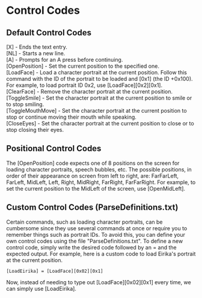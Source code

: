 # Control Codes

## Default Control Codes

\[X\] - Ends the text entry.  
\[NL\] - Starts a new line.  
\[A\] - Prompts for an A press before continuing.  
\[OpenPosition\] - Set the current position to the specified one.  
\[LoadFace\] - Load a character portrait at the current position. Follow this command with the ID of the portrait to be loaded and \[0x1\] \(the ID +0x100\). For example, to load portrait ID 0x2, use \[LoadFace\]\[0x2\]\[0x1\].  
\[ClearFace\] - Remove the character portrait at the current position.  
\[ToggleSmile\] - Set the character portrait at the current position to smile or to stop smiling.  
\[ToggleMouthMove\] - Set the character portrait at the current position to stop or continue moving their mouth while speaking.  
\[CloseEyes\] - Set the character portrait at the current position to close or to stop closing their eyes.

## Positional Control Codes

The \[OpenPosition\] code expects one of 8 positions on the screen for loading character portraits, speech bubbles, etc. The possible positions, in order of their appearance on screen from left to right, are: FarFarLeft, FarLeft, MidLeft, Left, Right, MidRight, FarRight, FarFarRight. For example, to set the current position to the MidLeft of the screen, use \[OpenMidLeft\].

## Custom Control Codes \(ParseDefinitions.txt\)

Certain commands, such as loading character portraits, can be cumbersome since they use several commands at once or require you to remember things such as portrait IDs. To avoid this, you can define your own control codes using the file "ParseDefinitions.txt". To define a new control code, simply write the desired code followed by an = and the expected output. For example, here is a custom code to load Eirika's portrait at the current position.

```text
[LoadEirika] = [LoadFace][0x02][0x1]
```

Now, instead of needing to type out \[LoadFace\]\[0x02\]\[0x1\] every time, we can simply use \[LoadEirika\].

